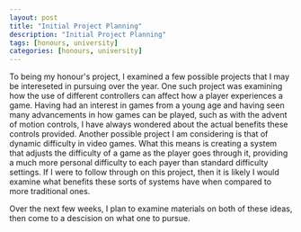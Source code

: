 ```yaml
---
layout: post
title: "Initial Project Planning"
description: "Initial Project Planning"
tags: [honours, university]
categories: [honours, university]
---
```


To being my honour's project, I examined a few possible projects that I may be intereseted in pursuing over the year. One such project was examining how the use of different controllers can affect how a player experiences a game. Having had an interest in games from a young age and having seen many advancements in how games can be played, such as with the advent of motion controls, I have always wondered about the actual benefits these controls provided. Another possible project I am considering is that of dynamic difficulty in video games. What this means is creating a system that adjusts the difficulty of a game as the player goes through it, providing a much more personal difficulty to each payer than standard difficulty settings. If I were to follow through on this project, then it is likely I would examine what benefits these sorts of systems have when compared to more traditional ones.

Over the next few weeks, I plan to examine materials on both of these ideas, then come to a descision on what one to pursue.

